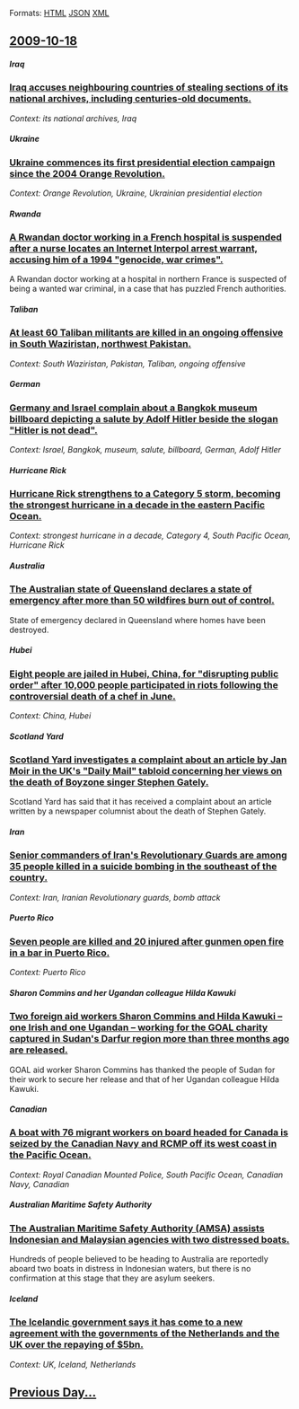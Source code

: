 
Formats: [HTML](2009/10/18/index.html)  [JSON](2009/10/18/index.json)  [XML](2009/10/18/index.xml)  

## [2009-10-18](/news/2009/10/18/index.md)

##### Iraq
### [ Iraq accuses neighbouring countries of stealing sections of its national archives, including centuries-old documents. ](/news/2009/10/18/iraq-accuses-neighbouring-countries-of-stealing-sections-of-its-national-archives-including-centuries-old-documents.md)
_Context: its national archives, Iraq_

##### Ukraine
### [ Ukraine commences its first presidential election campaign since the 2004 Orange Revolution. ](/news/2009/10/18/ukraine-commences-its-first-presidential-election-campaign-since-the-2004-orange-revolution.md)
_Context: Orange Revolution, Ukraine, Ukrainian presidential election_

##### Rwanda
### [ A Rwandan doctor working in a French hospital is suspended after a nurse locates an Internet Interpol arrest warrant, accusing him of a 1994 "genocide, war crimes". ](/news/2009/10/18/a-rwandan-doctor-working-in-a-french-hospital-is-suspended-after-a-nurse-locates-an-internet-interpol-arrest-warrant-accusing-him-of-a-199.md)
A Rwandan doctor working at a hospital in northern France is suspected of being a wanted war criminal, in a case that has puzzled French authorities.

##### Taliban
### [ At least 60 Taliban militants are killed in an ongoing offensive in South Waziristan, northwest Pakistan. ](/news/2009/10/18/at-least-60-taliban-militants-are-killed-in-an-ongoing-offensive-in-south-waziristan-northwest-pakistan.md)
_Context: South Waziristan, Pakistan, Taliban, ongoing offensive_

##### German
### [ Germany and Israel complain about a Bangkok museum billboard depicting a salute by Adolf Hitler beside the slogan "Hitler is not dead". ](/news/2009/10/18/germany-and-israel-complain-about-a-bangkok-museum-billboard-depicting-a-salute-by-adolf-hitler-beside-the-slogan-hitler-is-not-dead.md)
_Context: Israel, Bangkok, museum, salute, billboard, German, Adolf Hitler_

##### Hurricane Rick
### [ Hurricane Rick strengthens to a Category 5 storm, becoming the strongest hurricane in a decade in the eastern Pacific Ocean. ](/news/2009/10/18/hurricane-rick-strengthens-to-a-category-5-storm-becoming-the-strongest-hurricane-in-a-decade-in-the-eastern-pacific-ocean.md)
_Context: strongest hurricane in a decade, Category 4, South Pacific Ocean, Hurricane Rick_

##### Australia
### [ The Australian state of Queensland declares a state of emergency after more than 50 wildfires burn out of control. ](/news/2009/10/18/the-australian-state-of-queensland-declares-a-state-of-emergency-after-more-than-50-wildfires-burn-out-of-control.md)
State of emergency declared in Queensland where homes have been destroyed.

##### Hubei
### [ Eight people are jailed in Hubei, China, for "disrupting public order" after 10,000 people participated in riots following the controversial death of a chef in June. ](/news/2009/10/18/eight-people-are-jailed-in-hubei-china-for-disrupting-public-order-after-10-000-people-participated-in-riots-following-the-controversia.md)
_Context: China, Hubei_

##### Scotland Yard
### [ Scotland Yard investigates a complaint about an article by Jan Moir in the UK's "Daily Mail" tabloid concerning her views on the death of Boyzone singer Stephen Gately. ](/news/2009/10/18/scotland-yard-investigates-a-complaint-about-an-article-by-jan-moir-in-the-uk-s-daily-mail-tabloid-concerning-her-views-on-the-death-of-b.md)
Scotland Yard has said that it has received a complaint about an article written by a newspaper columnist about the death of Stephen Gately.

##### Iran
### [ Senior commanders of Iran's Revolutionary Guards are among 35 people killed in a suicide bombing in the southeast of the country. ](/news/2009/10/18/senior-commanders-of-iran-s-revolutionary-guards-are-among-35-people-killed-in-a-suicide-bombing-in-the-southeast-of-the-country.md)
_Context: Iran, Iranian Revolutionary guards, bomb attack_

##### Puerto Rico
### [ Seven people are killed and 20 injured after gunmen open fire in a bar in Puerto Rico. ](/news/2009/10/18/seven-people-are-killed-and-20-injured-after-gunmen-open-fire-in-a-bar-in-puerto-rico.md)
_Context: Puerto Rico_

##### Sharon Commins and her Ugandan colleague Hilda Kawuki
### [ Two foreign aid workers Sharon Commins and Hilda Kawuki &ndash; one Irish and one Ugandan &ndash; working for the GOAL charity captured in Sudan's Darfur region more than three months ago are released. ](/news/2009/10/18/two-foreign-aid-workers-sharon-commins-and-hilda-kawuki-ndash-one-irish-and-one-ugandan-ndash-working-for-the-goal-charity-captured-in.md)
GOAL aid worker Sharon Commins has thanked the people of Sudan for their work to secure her release and that of her Ugandan colleague Hilda Kawuki.

##### Canadian
### [ A boat with 76 migrant workers on board headed for Canada is seized by the Canadian Navy and RCMP off its west coast in the Pacific Ocean. ](/news/2009/10/18/a-boat-with-76-migrant-workers-on-board-headed-for-canada-is-seized-by-the-canadian-navy-and-rcmp-off-its-west-coast-in-the-pacific-ocean.md)
_Context: Royal Canadian Mounted Police, South Pacific Ocean, Canadian Navy, Canadian_

##### Australian Maritime Safety Authority
### [ The Australian Maritime Safety Authority (AMSA) assists Indonesian and Malaysian agencies with two distressed boats. ](/news/2009/10/18/the-australian-maritime-safety-authority-amsa-assists-indonesian-and-malaysian-agencies-with-two-distressed-boats.md)
Hundreds of people believed to be heading to Australia are reportedly aboard two boats in distress in Indonesian waters, but there is no confirmation at this stage that they are asylum seekers.

##### Iceland
### [ The Icelandic government says it has come to a new agreement with the governments of the Netherlands and the UK over the repaying of $5bn. ](/news/2009/10/18/the-icelandic-government-says-it-has-come-to-a-new-agreement-with-the-governments-of-the-netherlands-and-the-uk-over-the-repaying-of-5bn.md)
_Context: UK, Iceland, Netherlands_

## [Previous Day...](/news/2009/10/17/index.md)

